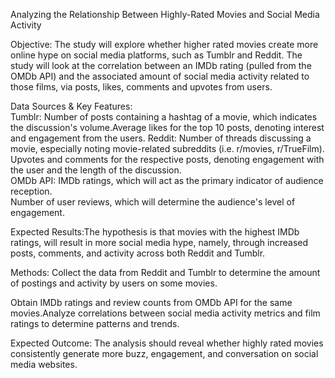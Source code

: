 Analyzing the Relationship Between Highly-Rated Movies and Social Media Activity

Objective: The study will explore whether higher rated movies create more online hype on social media platforms, such as Tumblr and Reddit. 
The study will look at the correlation between an IMDb rating (pulled from the OMDb API) and the associated amount of social media activity 
related to those films, via posts, likes, comments and upvotes from users.

Data Sources & Key Features:    
Tumblr: Number of posts containing a hashtag of a movie, which indicates the discussion's volume.Average likes for the top 10 posts, denoting interest and engagement from the users.
Reddit: Number of threads discussing a movie, especially noting movie-related subreddits (i.e. r/movies, r/TrueFilm).
        Upvotes and comments for the respective posts, denoting engagement with the user and the length of the discussion.     
OMDb API: IMDb ratings, which will act as the primary indicator of audience reception.              
Number of user reviews, which will determine the audience's level of engagement.

Expected Results:The hypothesis is that movies with the highest IMDb ratings, will result in more social media hype, namely, through increased posts, comments, and activity across both 
Reddit and Tumblr. 

Methods: Collect the data from Reddit and Tumblr to determine the amount of postings and activity by users on some movies.

Obtain IMDb ratings and review counts from OMDb API for the same movies.Analyze correlations between social media activity metrics and film ratings to determine patterns and trends. 

Expected Outcome: The analysis should reveal whether highly rated movies consistently generate more buzz, engagement, and conversation on social media websites.
